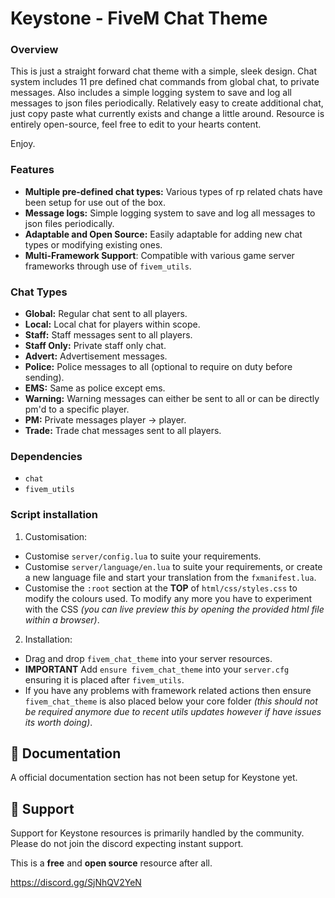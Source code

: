 # Keystone - FiveM Chat Theme

### Overview

This is just a straight forward chat theme with a simple, sleek design. 
Chat system includes 11 pre defined chat commands from global chat, to private messages.
Also includes a simple logging system to save and log all messages to json files periodically. 
Relatively easy to create additional chat, just copy paste what currently exists and change a little around. 
Resource is entirely open-source, feel free to edit to your hearts content. 

Enjoy.

### Features

- **Multiple pre-defined chat types:** Various types of rp related chats have been setup for use out of the box.
- **Message logs:** Simple logging system to save and log all messages to json files periodically.
- **Adaptable and Open Source:** Easily adaptable for adding new chat types or modifying existing ones.
- **Multi-Framework Support**: Compatible with various game server frameworks through use of `fivem_utils`.

### Chat Types

- **Global:** Regular chat sent to all players.
- **Local:** Local chat for players within scope.
- **Staff:** Staff messages sent to all players.
- **Staff Only:** Private staff only chat.
- **Advert:** Advertisement messages.
- **Police:** Police messages to all (optional to require on duty before sending).
- **EMS:** Same as police except ems.
- **Warning:** Warning messages can either be sent to all or can be directly pm'd to a specific player.
- **PM:** Private messages player -> player.
- **Trade:** Trade chat messages sent to all players.

### Dependencies

- `chat`
- `fivem_utils` 

### Script installation

1. Customisation:

- Customise `server/config.lua` to suite your requirements.
- Customise `server/language/en.lua` to suite your requirements, or create a new language file and start your translation from the `fxmanifest.lua`.
- Customise the `:root` section at the **TOP** of `html/css/styles.css` to modify the colours used. To modify any more you have to experiment with the CSS *(you can live preview this by opening the provided html file within a browser)*.

2. Installation:

- Drag and drop `fivem_chat_theme` into your server resources.
- **IMPORTANT** Add `ensure fivem_chat_theme` into your `server.cfg` ensuring it is placed after `fivem_utils`. 
- If you have any problems with framework related actions then ensure `fivem_chat_theme` is also placed below your core folder *(this should not be required anymore due to recent utils updates however if have issues its worth doing)*.

## 📝 Documentation

A official documentation section has not been setup for Keystone yet. 

## 📩 Support

Support for Keystone resources is primarily handled by the community.
Please do not join the discord expecting instant support. 

This is a **free** and **open source** resource after all. 

https://discord.gg/SjNhQV2YeN